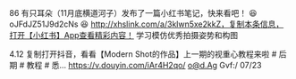 86 有只耳朵（11月底横道河子）发布了一篇小红书笔记，快来看吧！ 😆 oJFdJZ51J9d2cNs 😆 http://xhslink.com/a/3klwn5xe2kkZ，复制本条信息，打开【小红书】App查看精彩内容！
学习模仿优秀拍摄姿势和构图


4.12 复制打开抖音，看看【Modern Shot的作品】上一期的视重心教程来啦 # 后期 # 教程 # 悉... https://v.douyin.com/iAr4H2qo/ o@d.Ag Gvf:/ 07/23 
